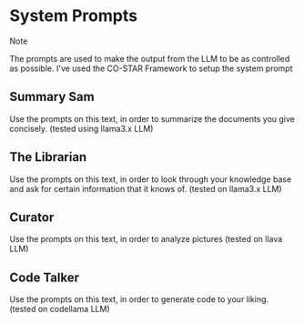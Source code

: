 # System Prompts
> [!NOTE]
> The prompts are used to make the output from the LLM to be as controlled as possible. I've used the CO-STAR Framework to setup the system prompt

## Summary Sam
Use the prompts on this text, in order to summarize the documents you give concisely. (tested using llama3.x LLM)

## The Librarian
Use the prompts on this text, in order to look through your knowledge base and ask for certain information that it knows of. (tested on llama3.x LLM)

## Curator
Use the prompts on this text, in order to analyze pictures (tested on llava LLM)

## Code Talker
Use the prompts on this text, in order to generate code to your liking. (tested on codellama LLM)
